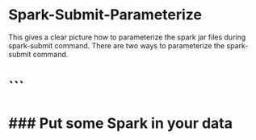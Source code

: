 # Spark-Submit-Parameterize
This gives a clear picture how to parameterize the spark jar files during spark-submit command.
There are two ways to parameterize the spark-submit command.
# ```
#
# ### Put some Spark in your data


